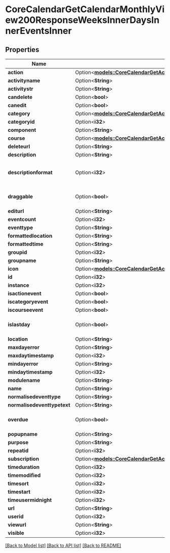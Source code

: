 # CoreCalendarGetCalendarMonthlyView200ResponseWeeksInnerDaysInnerEventsInner

## Properties

Name | Type | Description | Notes
------------ | ------------- | ------------- | -------------
**action** | Option<[**models::CoreCalendarGetActionEventsByCourses200ResponseGroupedbycourseInnerEventsInnerAction**](core_calendar_get_action_events_by_courses_200_response_groupedbycourse_inner_events_inner_action.md)> |  | [optional]
**activityname** | Option<**String**> | activityname | [optional]
**activitystr** | Option<**String**> | activitystr | [optional]
**candelete** | Option<**bool**> | candelete | [optional]
**canedit** | Option<**bool**> | canedit | [optional]
**category** | Option<[**models::CoreCalendarGetActionEventsByCourses200ResponseGroupedbycourseInnerEventsInnerCategory**](core_calendar_get_action_events_by_courses_200_response_groupedbycourse_inner_events_inner_category.md)> |  | [optional]
**categoryid** | Option<**i32**> | categoryid | [optional]
**component** | Option<**String**> | component | [optional]
**course** | Option<[**models::CoreCalendarGetActionEventsByCourses200ResponseGroupedbycourseInnerEventsInnerCourse**](core_calendar_get_action_events_by_courses_200_response_groupedbycourse_inner_events_inner_course.md)> |  | [optional]
**deleteurl** | Option<**String**> | deleteurl | [optional]
**description** | Option<**String**> | description | [optional]
**descriptionformat** | Option<**i32**> | description format (1 = HTML, 0 = MOODLE, 2 = PLAIN, or 4 = MARKDOWN) | [optional][default to 1]
**draggable** | Option<**bool**> | draggable | [optional][default to false]
**editurl** | Option<**String**> | editurl | [optional]
**eventcount** | Option<**i32**> | eventcount | [optional]
**eventtype** | Option<**String**> | eventtype | [optional]
**formattedlocation** | Option<**String**> | formattedlocation | [optional]
**formattedtime** | Option<**String**> | formattedtime | [optional]
**groupid** | Option<**i32**> | groupid | [optional]
**groupname** | Option<**String**> | groupname | [optional]
**icon** | Option<[**models::CoreCalendarGetActionEventsByCourses200ResponseGroupedbycourseInnerEventsInnerIcon**](core_calendar_get_action_events_by_courses_200_response_groupedbycourse_inner_events_inner_icon.md)> |  | [optional]
**id** | Option<**i32**> | id | [optional]
**instance** | Option<**i32**> | instance | [optional]
**isactionevent** | Option<**bool**> | isactionevent | [optional]
**iscategoryevent** | Option<**bool**> | iscategoryevent | [optional]
**iscourseevent** | Option<**bool**> | iscourseevent | [optional]
**islastday** | Option<**bool**> | islastday | [optional][default to false]
**location** | Option<**String**> | location | [optional]
**maxdayerror** | Option<**String**> | maxdayerror | [optional]
**maxdaytimestamp** | Option<**i32**> | maxdaytimestamp | [optional]
**mindayerror** | Option<**String**> | mindayerror | [optional]
**mindaytimestamp** | Option<**i32**> | mindaytimestamp | [optional]
**modulename** | Option<**String**> | modulename | [optional]
**name** | Option<**String**> | name | [optional]
**normalisedeventtype** | Option<**String**> | normalisedeventtype | [optional]
**normalisedeventtypetext** | Option<**String**> | normalisedeventtypetext | [optional]
**overdue** | Option<**bool**> | overdue | [optional][default to false]
**popupname** | Option<**String**> | popupname | [optional]
**purpose** | Option<**String**> | purpose | [optional]
**repeatid** | Option<**i32**> | repeatid | [optional]
**subscription** | Option<[**models::CoreCalendarGetActionEventsByCourses200ResponseGroupedbycourseInnerEventsInnerSubscription**](core_calendar_get_action_events_by_courses_200_response_groupedbycourse_inner_events_inner_subscription.md)> |  | [optional]
**timeduration** | Option<**i32**> | timeduration | [optional]
**timemodified** | Option<**i32**> | timemodified | [optional]
**timesort** | Option<**i32**> | timesort | [optional]
**timestart** | Option<**i32**> | timestart | [optional]
**timeusermidnight** | Option<**i32**> | timeusermidnight | [optional]
**url** | Option<**String**> | url | [optional]
**userid** | Option<**i32**> | userid | [optional]
**viewurl** | Option<**String**> | viewurl | [optional]
**visible** | Option<**i32**> | visible | [optional]

[[Back to Model list]](../README.md#documentation-for-models) [[Back to API list]](../README.md#documentation-for-api-endpoints) [[Back to README]](../README.md)


